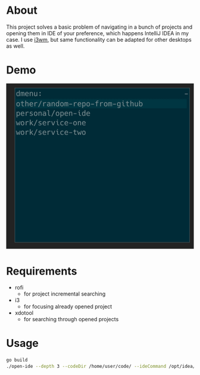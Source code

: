 # About

This project solves a basic problem of navigating in a bunch of projects and opening them in IDE of your preference, which happens IntelliJ IDEA in my case.
I use [i3wm](https://i3wm.org/), but same functionality can be adapted for other desktops as well.

# Demo

![demo](demonstration.gif)

# Requirements

* rofi
  * for project incremental searching
* i3
  * for focusing already opened project
* xdotool
  * for searching through opened projects

# Usage

```sh
go build
./open-ide --depth 3 --codeDir /home/user/code/ --ideCommand /opt/idea/idea
```
